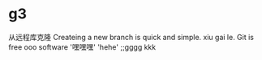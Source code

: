 # g3
从远程库克隆
Createing a new branch is quick and simple.
xiu gai le.
Git is free ooo software
'嘿嘿嘿'
'hehe'
;;gggg
kkk
